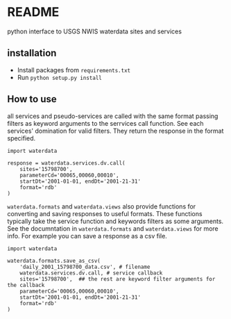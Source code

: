 # README

python interface to USGS NWIS waterdata sites and services

## installation  
 
- Install packages from `requirements.txt`
- Run `python setup.py install`

## How to use

all services and pseudo-services  are called with the same format passing 
filters as keyword arguments to the serrvices call function. See each
services' domination for valid filters. They return the response in the 
format specified. 

```
import waterdata

response = waterdata.services.dv.call(
    sites='15798700', 
    parameterCd='00065,00060,00010', 
    startDt='2001-01-01, endDt='2001-21-31'
    format='rdb'
)
```

`waterdata.formats` and `waterdata.views` also provide functions for converting
and saving responses to useful formats. These functions typically take the 
service function and keywords filters as some arguments. See the documntation
in `waterdata.formats` and `waterdata.views`  for more info. For example you
can save a response as a csv file. 

```
import waterdata

waterdata.formats.save_as_csv(
    'daily_2001_15798700_data.csv', # filename
    waterdata.services.dv.call, # service callback
    sites='15798700',  ## the rest are keyword filter arguments for the callback
    parameterCd='00065,00060,00010', 
    startDt='2001-01-01, endDt='2001-21-31'
    format='rdb'
)
```
